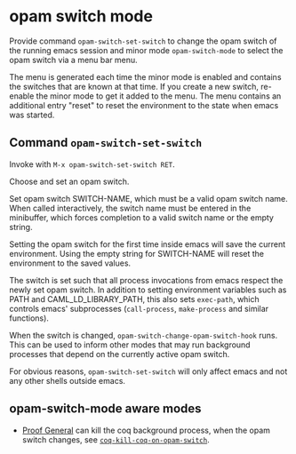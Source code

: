 # opam switch mode

Provide command `opam-switch-set-switch` to change the opam switch of the
running emacs session and minor mode `opam-switch-mode` to select the opam
switch via a menu bar menu.

The menu is generated each time the minor mode is enabled and contains the
switches that are known at that time. If you create a new switch, re-enable
the minor mode to get it added to the menu. The menu contains an additional
entry "reset" to reset the environment to the state when emacs was started.


## Command `opam-switch-set-switch`

Invoke with `M-x opam-switch-set-switch RET`.

Choose and set an opam switch.

Set opam switch SWITCH-NAME, which must be a valid opam switch name. When
called interactively, the switch name must be entered in the minibuffer,
which forces completion to a valid switch name or the empty string.

Setting the opam switch for the first time inside emacs will save the
current environment. Using the empty string for SWITCH-NAME will reset the
environment to the saved values.

The switch is set such that all process invocations from emacs respect the
newly set opam switch. In addition to setting environment variables such as
PATH and CAML_LD_LIBRARY_PATH, this also sets `exec-path`, which controls
emacs' subprocesses (`call-process`, `make-process` and similar functions).

When the switch is changed, `opam-switch-change-opam-switch-hook` runs.
This can be used to inform other modes that may run background processes
that depend on the currently active opam switch.

For obvious reasons, `opam-switch-set-switch` will only affect emacs and not
any other shells outside emacs.

## opam-switch-mode aware modes

- [Proof General](https://proofgeneral.github.io/)
  can kill the coq background process, when the opam switch changes,
  see [`coq-kill-coq-on-opam-switch`](https://proofgeneral.github.io/doc/master/userman/Coq-Proof-General/#index-coq_002dkill_002dcoq_002don_002dopam_002dswitch).
